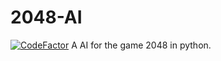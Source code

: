 # 2048-AI
[![CodeFactor](https://www.codefactor.io/repository/github/codeglow/2048-ai/badge/master)](https://www.codefactor.io/repository/github/codeglow/2048-ai/overview/master)
A AI for the game 2048 in python.
